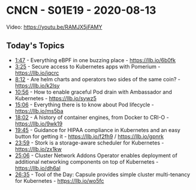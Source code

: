 # CNCN - S01E19 - 2020-08-13

Video: https://youtu.be/RAMJX5jFAMY

## Today's Topics

- [1:47](https://www.youtube.com/watch?v=RAMJX5jFAMY&t=107) - Everything eBPF in one buzzing place - https://llb.io/6b0fk
- [3:25](https://www.youtube.com/watch?v=RAMJX5jFAMY&t=205) - Secure access to Kubernetes apps with Pomerium - https://llb.io/jqcrc
- [8:12](https://www.youtube.com/watch?v=RAMJX5jFAMY&t=492) - Are helm charts and operators two sides of the same coin? - https://llb.io/k2lsy
- [10:56](https://www.youtube.com/watch?v=RAMJX5jFAMY&t=656) - How to enable graceful Pod drain with Ambassador and Kubernetes - https://llb.io/sywz5
- [15:06](https://www.youtube.com/watch?v=RAMJX5jFAMY&t=906) - Everything there is to know about Pod lifecycle - https://llb.io/ms5ba
- [18:02](https://www.youtube.com/watch?v=RAMJX5jFAMY&t=1082) - A history of container engines, from Docker to CRI-O - https://llb.io/9wk19
- [19:45](https://www.youtube.com/watch?v=RAMJX5jFAMY&t=1185) - Guidance for HIPAA compliance in Kubernetes and an easy button for getting it - https://llb.io/f2fh9 / https://llb.io/gpnrk
- [23:59](https://www.youtube.com/watch?v=RAMJX5jFAMY&t=1439) - Stork is a storage-aware scheduler for Kubernetes -  https://llb.io/zx1kw
- [25:06](https://www.youtube.com/watch?v=RAMJX5jFAMY&t=1506) - Cluster Network Addons Operator enables deployment of additional networking components on top of Kubernetes - https://llb.io/dh6al
- [26:35](https://www.youtube.com/watch?v=RAMJX5jFAMY&t=1595) - Tool of the Day: Capsule provides simple cluster multi-tenancy for Kubernetes - https://llb.io/wo5fc

